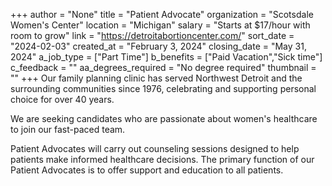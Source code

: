 +++
author = "None"
title = "Patient Advocate"
organization = "Scotsdale Women's Center"
location = "Michigan"
salary = "Starts at $17/hour with room to grow"
link = "https://detroitabortioncenter.com/"
sort_date = "2024-02-03"
created_at = "February 3, 2024"
closing_date = "May 31, 2024"
a_job_type = ["Part Time"]
b_benefits = ["Paid Vacation","Sick time"]
c_feedback = ""
aa_degrees_required = "No degree required"
thumbnail = ""
+++
Our family planning clinic has served Northwest Detroit and the surrounding communities since 1976, celebrating and supporting personal choice for over 40 years.

We are seeking candidates who are passionate about women's healthcare to join our fast-paced team. 

Patient Advocates will carry out counseling sessions designed to help patients make informed healthcare decisions. The primary function of our Patient Advocates is to offer support and education to all patients.